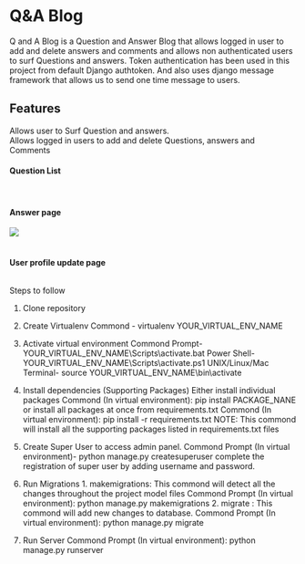 # Q&A Blog
Q and A Blog is a Question and Answer Blog that allows logged in user to add and delete answers and comments and allows non authenticated users to surf
Questions and answers. Token authentication has been used in this project from default Django authtoken. And also uses django message framework that allows 
us to send one time message to users.

<h2>Features</h2>
Allows user to Surf Question and answers.<br>
Allows logged in users to add and delete Questions, answers and Comments

<h4>Question List</h4>
<img src="">
<br><br>
<h4>Answer page</h4>
<img src="https://github.com/vvek475/Q-and-A-blog/blob/main/Sc/Answer%20page.jpg"><br><br>
<h4>User profile update page</h4>
<img src="">

Steps to follow 
1.  Clone repository

2.  Create Virtualenv 
        Commond - virtualenv YOUR_VIRTUAL_ENV_NAME
        
3.  Activate virtual environment
        Commond Prompt- YOUR_VIRTUAL_ENV_NAME\Scripts\activate.bat
        Power Shell- YOUR_VIRTUAL_ENV_NAME\Scripts\activate.ps1
        UNIX/Linux/Mac Terminal- source YOUR_VIRTUAL_ENV_NAME\bin\activate
        
4.  Install dependencies (Supporting Packages)
        Either install individual packages
            Commond (In virtual environment): pip install PACKAGE_NANE
        or install all packages at once from requirements.txt
            Commond (In virtual environment): pip install -r requirements.txt
            NOTE: This commond will install all the supporting packages listed in requirements.txt files
            
5.  Create Super User to access admin panel.
        Commond Prompt (In virtual environment)- python manage.py createsuperuser
        complete the registration of super user by adding username and password.
        
6.  Run Migrations
        1. makemigrations: This commond will detect all the changes throughout the project model files
            Commond Prompt (In virtual environment): python manage.py makemigrations 
        2. migrate : This commond will add new changes to database.
            Commond Prompt (In virtual environment): python manage.py migrate
            
7.  Run Server
        Commond Prompt (In virtual environment): python manage.py runserver 
        
        
        
    
    
